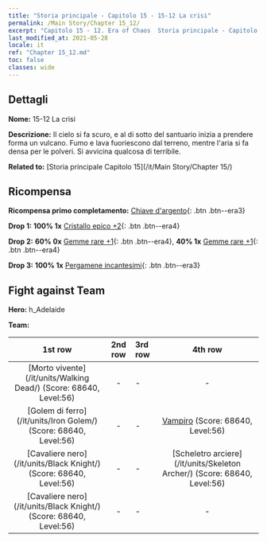 ```yaml
---
title: "Storia principale - Capitolo 15 - 15-12 La crisi"
permalink: /Main Story/Chapter 15_12/
excerpt: "Capitolo 15 - 12. Era of Chaos  Storia principale - Capitolo 15_12. 15-12 La crisi"
last_modified_at: 2021-05-28
locale: it
ref: "Chapter 15_12.md"
toc: false
classes: wide
---
```


## Dettagli

 **Nome:** 15-12 La crisi

 **Descrizione:** Il cielo si fa scuro, e al di sotto del santuario inizia a prendere forma un vulcano. Fumo e lava fuoriescono dal terreno, mentre l'aria si fa densa per le polveri. Si avvicina qualcosa di terribile.

 **Related to:** [Storia principale Capitolo 15](/it/Main Story/Chapter 15/)

## Ricompensa

 **Ricompensa primo completamento:** [Chiave d'argento](/ItemsIT/con_693/){: .btn .btn--era3}

 **Drop 1:** **100% 1x** [Cristallo epico +2](/ItemsIT/mat_52/){: .btn .btn--era4}

 **Drop 2:** **60% 0x** [Gemme rare +1](/ItemsIT/mat_44/){: .btn .btn--era4}, **40% 1x** [Gemme rare +1](/ItemsIT/mat_44/){: .btn .btn--era4}

 **Drop 3:** **100% 1x** [Pergamene incantesimi](/ItemsIT/con_694/){: .btn .btn--era3}


## Fight against Team
 **Hero:** h_Adelaide

 **Team:**


  | 1st row | 2nd row | 3rd row | 4th row |
  |:----:|:----:|:----|:----:|
  | [Morto vivente](/it/units/Walking Dead/) (Score: 68640, Level:56)  | - | - | - |
  | [Golem di ferro](/it/units/Iron Golem/) (Score: 68640, Level:56)  | - | - | [Vampiro](/it/units/Vampire/) (Score: 68640, Level:56)  |
  | [Cavaliere nero](/it/units/Black Knight/) (Score: 68640, Level:56)  | - | - | [Scheletro arciere](/it/units/Skeleton Archer/) (Score: 68640, Level:56)  |
  | [Cavaliere nero](/it/units/Black Knight/) (Score: 68640, Level:56)  | - | - | - |


